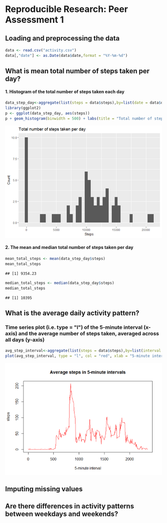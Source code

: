 # Reproducible Research: Peer Assessment 1


## Loading and preprocessing the data


```r
data <- read.csv("activity.csv")
data[,"date"] <- as.Date(data$date,format = "%Y-%m-%d")
```

## What is mean total number of steps taken per day?
#### 1. Histogram of the total number of steps taken each day  


```r
data_step_day<-aggregate(list(steps = data$steps),by=list(date = data$date),FUN=sum,na.rm=TRUE)
library(ggplot2)
p <- ggplot(data_step_day, aes(steps))
p + geom_histogram(binwidth = 500) + labs(title = "Total number of steps taken per day",x = "Steps", y = "Count")
```

![](PA1_template_files/figure-html/unnamed-chunk-2-1.png)<!-- -->

#### 2. The mean and median total number of steps taken per day


```r
mean_total_steps <- mean(data_step_day$steps)
mean_total_steps
```

```
## [1] 9354.23
```

```r
median_total_steps <- median(data_step_day$steps)
median_total_steps
```

```
## [1] 10395
```

## What is the average daily activity pattern?
### Time series plot (i.e. type = "l") of the 5-minute interval (x-axis) and the average number of steps taken, averaged across all days (y-axis)


```r
avg_step_interval<-aggregate(list(steps = data$steps),by=list(interval = data$interval),FUN=mean,na.rm=TRUE)
plot(avg_step_interval, type = "l", col = "red", xlab = "5-minute interval", main = "Average steps in 5-minute intervals")
```

![](PA1_template_files/figure-html/unnamed-chunk-4-1.png)<!-- -->


## Imputing missing values



## Are there differences in activity patterns between weekdays and weekends?
